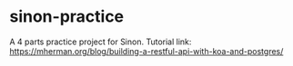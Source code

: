 # sinon-practice
A 4 parts practice project for Sinon. Tutorial link: https://mherman.org/blog/building-a-restful-api-with-koa-and-postgres/
